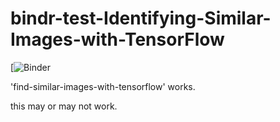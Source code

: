 # bindr-test-Identifying-Similar-Images-with-TensorFlow

[![Binder](http://mybinder.org/v2/gh/shawngraham/bindr-test-Identifying-Similar-Images-with-TensorFlow/master)

'find-similar-images-with-tensorflow' works.

this may or may not work.
